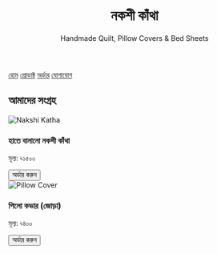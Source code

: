 <!DOCTYPE html>
<html lang="bn">
<head>
  <meta charset="UTF-8">
  <meta name="viewport" content="width=device-width, initial-scale=1.0">
  <title>নকশী কাঁথা</title>
  <link rel="stylesheet" href="style.css">
</head>
<body>
  <header>
    <h1>নকশী কাঁথা</h1>
    <p>Handmade Quilt, Pillow Covers & Bed Sheets</p>
  </header>

  <nav>
    <a href="#">হোম</a>
    <a href="#">প্রোডাক্ট</a>
    <a href="#">অর্ডার</a>
    <a href="#">যোগাযোগ</a>
  </nav>

  <section class="products">
    <h2>আমাদের সংগ্রহ</h2>
    <div class="product-card">
      <img src="https://i.ibb.co/z62Vq0y/katha.jpg" alt="Nakshi Katha">
      <h3>হাতে বানানো নকশী কাঁথা</h3>
      <p>মূল্য: ৳১৫০০</p>
      <button>অর্ডার করুন</button>
    </div>
    <div class="product-card">
      <img src="https://i.ibb.co/G3NjfPj/pillow.jpg" alt="Pillow Cover">
      <h3>পিলো কভার (জোড়া)</h3>
      <p>মূল্য: ৳৪০০</p>
      <button>অর্ডার করুন</button>
    </div>
    <div class="product
